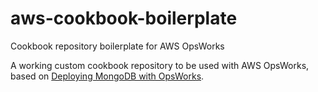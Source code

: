# aws-cookbook-boilerplate
Cookbook repository boilerplate for AWS OpsWorks

A working custom cookbook repository to be used with AWS OpsWorks, based on 
[Deploying MongoDB with OpsWorks](http://blogs.aws.amazon.com/application-management/post/Tx1RB65XDMNVLUA/Deploying-MongoDB-with-OpsWorks).
